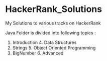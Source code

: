 # HackerRank_Solutions
My Solutions to various tracks on HackerRank

Java Folder is divided into following topics : 

1. Introduction      4. Data Structures
2. Strings			     5. Object Oriented Programming
3. BigNumber			   6. Advanced

